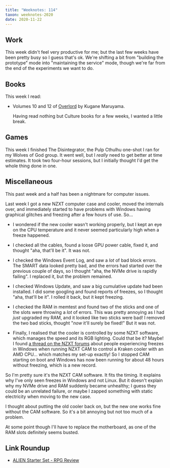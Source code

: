```yaml
---
title: "Weeknotes: 114"
taxon: weeknotes-2020
date: 2020-11-22
---
```


## Work

This week didn't feel very productive for me; but the last few weeks
have been pretty busy so I guess that's ok.  We're shifting a bit from
"building the prototype" mode into "maintaining the service" mode,
though we're far from the end of the experiments we want to do.


## Books

This week I read:

- Volumes 10 and 12 of [Overlord][] by Kugane Maruyama.

  Having read nothing but Culture books for a few weeks, I wanted a
  little break.

[Overlord]: https://en.wikipedia.org/wiki/Overlord_(novel_series)


## Games

This week I finished The Disintegrator, the Pulp Cthulhu one-shot I
ran for my Wolves of God group.  It went well, but I *really* need to
get better at time estimates.  It took two four-hour sessions, but I
initially thought I'd get the whole thing done in one.


## Miscellaneous

This past week and a half has been a nightmare for computer issues.

Last week I got a new NZXT computer case and cooler, moved the
internals over, and immediately started to have problems with Windows
having graphical glitches and freezing after a few hours of use. So...

- I wondered if the new cooler wasn't working properly, but I kept an
  eye on the CPU temperature and it never seemed particularly high
  when a freeze happened.

- I checked all the cables, found a loose GPU power cable, fixed it,
  and thought "aha, that'll be it".  It was not.

- I checked the Windows Event Log, and saw a *lot* of bad block
  errors.  The SMART data looked pretty bad, and the errors had
  started over the previous couple of days, so I thought "aha, the
  NVMe drive is rapidly failing".  I replaced it, but the problem
  remained.

- I checked Windows Update, and saw a big cumulative update had been
  installed.  I did some googling and found reports of freezes, so I
  thought "aha, that'll be it".  I rolled it back, but it kept
  freezing.

- I checked the RAM in memtest and found two of the sticks and one of
  the slots were throwing a *lot* of errors.  This was pretty annoying
  as I had *just* upgraded my RAM, and it looked like two sticks were
  bad!  I removed the two bad sticks, thought "*now* it'll surely be
  fixed!" But it was not.

- Finally, I realised that the cooler is controlled by some NZXT
  software, which manages the speed and its RGB lighting.  Could that
  be it?  Maybe!  I found [a thread on the NZXT forums][] about people
  experiencing freezes in Windows when running NZXT CAM to control a
  Kraken cooler with an AMD CPU... which matches my set-up exactly!
  So I stopped CAM starting on boot and Windows has now been running
  for about 48 hours without freezing, which is a new record.

So I'm pretty sure it's the NZXT CAM software.  It fits the timing.
It explains why I've only seen freezes in Windows and not Linux.  But
it doesn't explain why my NVMe drive and RAM suddenly became
unhealthy; I guess they could be an unrelated failure, or maybe I
zapped something with static electricity when moving to the new case.

I thought about putting the old cooler back on, but the new one works
fine without the CAM software.  So it's a bit annoying but not too
much of a problem.

At some point though I'll have to replace the motherboard, as one of
the RAM slots definitely seems busted.

[a thread on the NZXT forums]: https://linustechtips.com/topic/1223050-new-pc-strange-windows-freezes-probable-cause-nzxt-cam/page/1/


## Link Roundup

- [ALIEN Starter Set - RPG Review](https://www.youtube.com/watch?v=j6PXUl4DyYA)
